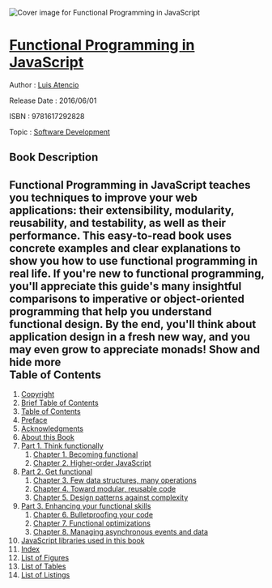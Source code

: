![Cover image for Functional Programming in JavaScript](https://imgdetail.ebookreading.net/cover/cover/20200215/EB9781617292828.jpg)

[Functional Programming in JavaScript](https://ebookreading.net/view/book/Functional+Programming+in+JavaScript-EB9781617292828_1.html "Functional Programming in JavaScript")
====================================================================================================================

Author : [Luis Atencio](https://ebookreading.net/search/author/Luis+Atencio)

Release Date : 2016/06/01

ISBN : 9781617292828

Topic : [Software Development](https://ebookreading.net/search/category/software-development)

Book Description
-----------------

 Functional Programming in JavaScript teaches you techniques to improve your web applications: their extensibility, modularity, reusability, and testability, as well as their performance. This easy-to-read book uses concrete examples and clear explanations to show you how to use functional programming in real life. If you're new to functional programming, you'll appreciate this guide's many insightful comparisons to imperative or object-oriented programming that help you understand functional design. By the end, you'll think about application design in a fresh new way, and you may even grow to appreciate monads!
        Show and hide more                
Table of Contents
-----------------

1. [Copyright](https://ebookreading.net/view/book/Functional+Programming+in+JavaScript-EB9781617292828_3.html)
1. [Brief Table of Contents](https://ebookreading.net/view/book/Functional+Programming+in+JavaScript-EB9781617292828_4.html)
1. [Table of Contents](https://ebookreading.net/view/book/Functional+Programming+in+JavaScript-EB9781617292828_5.html)
1. [Preface](https://ebookreading.net/view/book/Functional+Programming+in+JavaScript-EB9781617292828_6.html)
1. [Acknowledgments](https://ebookreading.net/view/book/Functional+Programming+in+JavaScript-EB9781617292828_7.html)
1. [About this Book](https://ebookreading.net/view/book/Functional+Programming+in+JavaScript-EB9781617292828_8.html)
1. [Part 1. Think functionally](https://ebookreading.net/view/book/Functional+Programming+in+JavaScript-EB9781617292828_9.html)
    1. [Chapter 1. Becoming functional](https://ebookreading.net/view/book/Functional+Programming+in+JavaScript-EB9781617292828_10.html)
    1. [Chapter 2. Higher-order JavaScript](https://ebookreading.net/view/book/Functional+Programming+in+JavaScript-EB9781617292828_11.html)
1. [Part 2. Get functional](https://ebookreading.net/view/book/Functional+Programming+in+JavaScript-EB9781617292828_12.html)
    1. [Chapter 3. Few data structures, many operations](https://ebookreading.net/view/book/Functional+Programming+in+JavaScript-EB9781617292828_13.html)
    1. [Chapter 4. Toward modular, reusable code](https://ebookreading.net/view/book/Functional+Programming+in+JavaScript-EB9781617292828_14.html)
    1. [Chapter 5. Design patterns against complexity](https://ebookreading.net/view/book/Functional+Programming+in+JavaScript-EB9781617292828_15.html)
1. [Part 3. Enhancing your functional skills](https://ebookreading.net/view/book/Functional+Programming+in+JavaScript-EB9781617292828_16.html)
    1. [Chapter 6. Bulletproofing your code](https://ebookreading.net/view/book/Functional+Programming+in+JavaScript-EB9781617292828_17.html)
    1. [Chapter 7. Functional optimizations](https://ebookreading.net/view/book/Functional+Programming+in+JavaScript-EB9781617292828_18.html)
    1. [Chapter 8. Managing asynchronous events and data](https://ebookreading.net/view/book/Functional+Programming+in+JavaScript-EB9781617292828_19.html)
1. [JavaScript libraries used in this book](https://ebookreading.net/view/book/Functional+Programming+in+JavaScript-EB9781617292828_20.html)
1. [Index](https://ebookreading.net/view/book/Functional+Programming+in+JavaScript-EB9781617292828_21.html)
1. [List of Figures](https://ebookreading.net/view/book/Functional+Programming+in+JavaScript-EB9781617292828_22.html)
1. [List of Tables](https://ebookreading.net/view/book/Functional+Programming+in+JavaScript-EB9781617292828_23.html)
1. [List of Listings](https://ebookreading.net/view/book/Functional+Programming+in+JavaScript-EB9781617292828_24.html)
